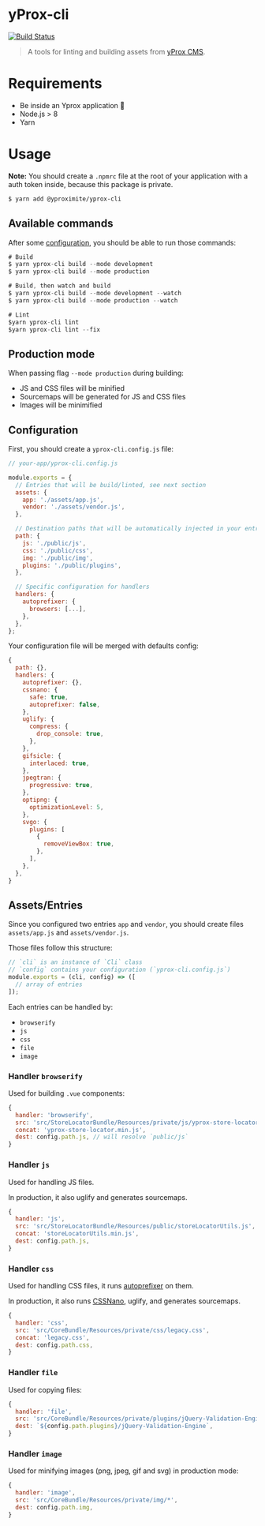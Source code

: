 yProx-cli
=========

[![Build Status](https://travis-ci.com/Yproximite/yProx-cli.svg?token=pNBs2oaRpfxdyhqWf28h&branch=master)](https://travis-ci.com/Yproximite/yProx-cli)

> A tools for linting and building assets from [yProx CMS](https://github.com/Yproximite/yProx).

# Requirements

- Be inside an Yprox application :shrug:
- Node.js > 8
- Yarn

# Usage

**Note:** You should create a `.npmrc` file at the root of your application with a auth token inside,
because this package is private.

```bash
$ yarn add @yproximite/yprox-cli
```

## Available commands

After some [configuration](#configuration), you should be able to run those commands:

```js
# Build
$ yarn yprox-cli build --mode development
$ yarn yprox-cli build --mode production

# Build, then watch and build
$ yarn yprox-cli build --mode development --watch
$ yarn yprox-cli build --mode production --watch

# Lint
$yarn yprox-cli lint
$yarn yprox-cli lint --fix
```

## Production mode

When passing flag `--mode production` during building:
 - JS and CSS files will be minified
 - Sourcemaps will be generated for JS and CSS files
 - Images will be minimified

## Configuration

First, you should create a `yprox-cli.config.js` file:

```js
// your-app/yprox-cli.config.js

module.exports = {
  // Entries that will be build/linted, see next section
  assets: {
    app: './assets/app.js',
    vendor: './assets/vendor.js',
  },

  // Destination paths that will be automatically injected in your entries
  path: {
    js: './public/js',
    css: './public/css',
    img: './public/img',
    plugins: './public/plugins',
  },

  // Specific configuration for handlers
  handlers: {
    autoprefixer: {
      browsers: [...],
    },
  },
};
```

Your configuration file will be merged with defaults config:

```js
{
  path: {},
  handlers: {
    autoprefixer: {},
    cssnano: {
      safe: true,
      autoprefixer: false,
    },
    uglify: {
      compress: {
        drop_console: true,
      },
    },
    gifsicle: {
      interlaced: true,
    },
    jpegtran: {
      progressive: true,
    },
    optipng: {
      optimizationLevel: 5,
    },
    svgo: {
      plugins: [
        {
          removeViewBox: true,
        },
      ],
    },
  },
}
```

## Assets/Entries

Since you configured two entries `app` and `vendor`, you should create files `assets/app.js` and `assets/vendor.js`.

Those files follow this structure:

```js
// `cli` is an instance of `Cli` class
// `config` contains your configuration (`yprox-cli.config.js`)
module.exports = (cli, config) => ([
  // array of entries
]);
```

Each entries can be handled by:
- `browserify`
- `js`
- `css`
- `file`
- `image`

### Handler `browserify`

Used for building `.vue` components:

```js
{
  handler: 'browserify',
  src: 'src/StoreLocatorBundle/Resources/private/js/yprox-store-locator',
  concat: 'yprox-store-locator.min.js',
  dest: config.path.js, // will resolve `public/js`
}
```

### Handler `js`

Used for handling JS files.

In production, it also uglify and generates sourcemaps.

```js
{
  handler: 'js',
  src: 'src/StoreLocatorBundle/Resources/public/storeLocatorUtils.js',
  concat: 'storeLocatorUtils.min.js',
  dest: config.path.js,
}
```

### Handler `css`

Used for handling CSS files, it runs [autoprefixer](https://github.com/postcss/autoprefixer) on them.

In production, it also runs [CSSNano](https://github.com/cssnano/cssnano), uglify, and generates sourcemaps.

```js
{
  handler: 'css',
  src: 'src/CoreBundle/Resources/private/css/legacy.css',
  concat: 'legacy.css',
  dest: config.path.css,
}
```

### Handler `file`

Used for copying files:

```js
{
  handler: 'file',
  src: 'src/CoreBundle/Resources/private/plugins/jQuery-Validation-Engine/**/*',
  dest: `${config.path.plugins}/jQuery-Validation-Engine`,
}
```

### Handler `image`

Used for minifying images (png, jpeg, gif and svg) in production mode:

```js
{
  handler: 'image',
  src: 'src/CoreBundle/Resources/private/img/*',
  dest: config.path.img,
}
```
